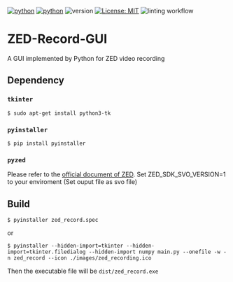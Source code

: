 [![python](https://img.shields.io/badge/Python-3.9-3776AB.svg?style=flat&logo=python&logoColor=white)](https://www.python.org)
[![python](https://img.shields.io/badge/Python-3.10-3776AB.svg?style=flat&logo=python&logoColor=white)](https://www.python.org)
![version](https://img.shields.io/badge/version-1.1.1-red)
[![License: MIT](https://img.shields.io/badge/License-MIT-yellow.svg)](https://github.com/Kaminyou/ZED-Record-GUI/blob/main/LICENSE)
![linting workflow](https://github.com/Kaminyou/ZED-Record-GUI/actions/workflows/main.yml/badge.svg)
# ZED-Record-GUI
A GUI implemented by Python for ZED video recording

## Dependency
### `tkinter`
```
$ sudo apt-get install python3-tk
```

### `pyinstaller`
```
$ pip install pyinstaller
```

### `pyzed`
Please refer to the [official document of ZED](https://www.stereolabs.com/docs/app-development/python/install).
Set  ZED_SDK_SVO_VERSION=1 to your enviroment (Set ouput file as svo file)

## Build
```
$ pyinstaller zed_record.spec
```
or
```
$ pyinstaller --hidden-import=tkinter --hidden-import=tkinter.filedialog --hidden-import numpy main.py --onefile -w -n zed_record --icon ./images/zed_recording.ico
```
Then the executable file will be `dist/zed_record.exe`
